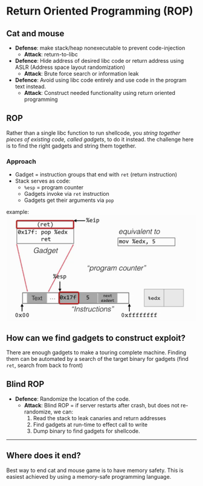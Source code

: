 # Return Oriented Programming (ROP)
## Cat and mouse
* __Defense__: make stack/heap nonexecutable to prevent code-injection
    * __Attack__: return-to-libc
* __Defence__: Hide address of desired libc code or return address using ASLR (Address space layout randomization)
    * __Attack__: Brute force search or information leak
* __Defence__: Avoid using libc code entirely and use code in the program text instead.
    * __Attack__: Construct needed functionality using return oriented programming

## ROP
Rather than a single libc function to run shellcode, you _string together pieces of existing code, called gadgets_, to do it instead. the challenge here is to find the right gadgets and string them together.

### Approach
* Gadget = instruction groups that end with `ret` (return instruction)
* Stack serves as code:
    * `%esp` = program counter
    * Gadgets invoke via `ret` instruction
    * Gadgets get their arguments via `pop`

example: 
![rop-example](../img/rop-eg.png)

## How can we find gadgets to construct exploit?
There are enough gadgets to make a touring complete machine. Finding them can be automated by a search of the target binary for gadgets (find `ret`, search from back to front)

## Blind ROP
* __Defence__: Randomize the location of the code.
    * __Attack__: Blind ROP = if server restarts after crash, but does not re-randomize, we can:
        1. Read the stack to leak canaries and return addresses
        2. Find gadgets at run-time to effect call to write
        3. Dump binary to find gadgets for shellcode.

---
## Where does it end?
Best way to end cat and mouse game is to have memory safety. This is easiest achieved by using a memory-safe programming language.

